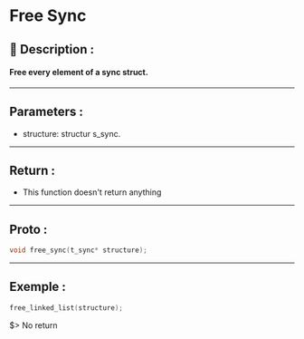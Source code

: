 # Free Sync

## 📝 Description :
#### Free every element of a sync struct.
---
## Parameters :
- structure: structur s_sync.
---
## Return :
- This function doesn't return anything
---
## Proto :
```c
void free_sync(t_sync* structure);
```
---
## Exemple : 
```c
free_linked_list(structure);
```

$> No return
